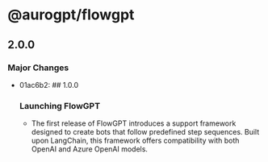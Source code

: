 # @aurogpt/flowgpt

## 2.0.0

### Major Changes

- 01ac6b2: ## 1.0.0

  ### Launching FlowGPT

  - The first release of FlowGPT introduces a support framework designed to create bots that follow predefined step sequences. Built upon LangChain, this framework offers compatibility with both OpenAI and Azure OpenAI models.
